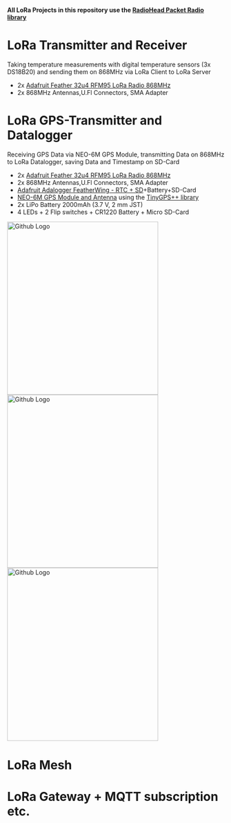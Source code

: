 **All LoRa Projects in this repository use the [RadioHead Packet Radio library](https://www.airspayce.com/mikem/arduino/RadioHead/index.html)**

# LoRa Transmitter and Receiver 
Taking temperature measurements with digital temperature sensors (3x DS18B20) and sending them on 868MHz via LoRa Client to LoRa Server
- 2x [Adafruit Feather 32u4 RFM95 LoRa Radio 868MHz](https://www.adafruit.com/product/3078)
- 2x 868MHz Antennas,U.Fl Connectors, SMA Adapter

# LoRa GPS-Transmitter and Datalogger
Receiving GPS Data via NEO-6M GPS Module, transmitting Data on 868MHz to LoRa Datalogger, saving Data and Timestamp on SD-Card
- 2x [Adafruit Feather 32u4 RFM95 LoRa Radio 868MHz](https://www.adafruit.com/product/3078)
- 2x 868MHz Antennas,U.Fl Connectors, SMA Adapter
- [Adafruit Adalogger FeatherWing - RTC + SD](https://www.adafruit.com/product/2922)+Battery+SD-Card
- [NEO-6M GPS Module and Antenna](https://www.amazon.de/AZDelivery-NEO-6M-GPS-baugleich-u-blox/dp/B01N38EMBF) using the [TinyGPS++ library](http://arduiniana.org/libraries/tinygpsplus/)
- 2x LiPo Battery 2000mAh (3.7 V, 2 mm JST)
- 4 LEDs + 2 Flip switches + CR1220 Battery + Micro SD-Card

<img src="https://github.com/wdpckr92/LoRa/blob/master/pictures/lora_gps1.jpg" width="350" height="400" title="Github Logo">               <img src="https://github.com/wdpckr92/LoRa/blob/master/pictures/lora_gps2.jpg" width="350" height="400" title="Github Logo">
<img src="https://github.com/wdpckr92/LoRa/blob/master/pictures/lora_gps3.jpg" width="350" height="400" title="Github Logo">

# LoRa Mesh
# LoRa Gateway + MQTT subscription etc.
